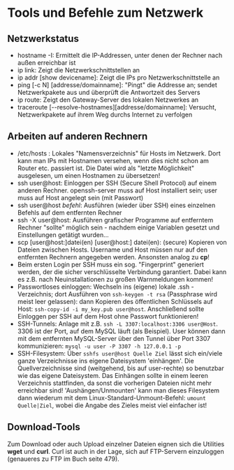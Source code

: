 # Tools und Befehle zum Netzwerk

## Netzwerkstatus
- hostname -I: Ermittelt die IP-Addressen, unter denen der Rechner nach außen
  erreichbar ist
- ip link: Zeigt die Netzwerkschnittstellen an
- ip addr [show devicename]: Zeigt die IPs pro Netzwerkschnittstelle an
- ping [-c N] [addresse/domainname]: "Pingt" die Addresse an; sendet
  Netzwerkpakete aus und überprüft die Antwortzeit des Servers
- ip route: Zeigt den Gateway-Server des lokalen Netzwerkes an
- traceroute [--resolve-hostnames][addresse/domainname]: Versucht,
  Netzwerkpakete auf ihrem Weg durchs Internet zu verfolgen

## Arbeiten auf anderen Rechnern
- /etc/hosts : Lokales "Namensverzeichnis" für Hosts im Netzwerk. Dort kann man
  IPs mit Hostnamen versehen, wenn dies nicht schon am Router etc. passiert ist.
  Die Datei wird als "letzte Möglichkeit" ausgelesen, um einen Hostnamen zu
  übersetzen!
- ssh user@host: Einloggen per SSH (Secure Shell Protocol) auf einem anderen
  Rechner. openssh-server muss auf Host installiert sein; user muss auf Host
  angelegt sein (mit Passwort)
- ssh user@host _befehl_: Ausführen (wieder über SSH) eines einzelnen Befehls
  auf dem entfernten Rechner
- ssh -X user@host: Ausführen grafischer Programme auf entferntem Rechner
  "sollte" möglich sein - nachdem einige Variablen gesetzt und Einstellungen
  getätigt wurden...
- scp [user@host:]datei(en) [user@host:] datei(en): (secure) Kopieren von
  Dateien zwischen Hosts. Username und Host müssen nur auf den entfernten
  Rechnern angegeben werden. Ansonsten analog zu **cp**!
- Beim ersten Login per SSH muss ein sog. "Fingerprint" generiert werden, der
  die sicher verschlüsselte Verbindung garantiert. Dabei kann es z.B. nach
  Neuinstallationen zu großen Warnmeldungen kommen!
- Passwortloses einloggen: Wechseln ins (eigene) lokale .ssh - Verzeichnis;
  dort Ausführen von `ssh-keygen -t rsa` (Passphrase wird meist leer gelassen):
  dann Kopieren des öffentlichen Schlüssels auf Host: `ssh-copy-id -i my_key.pub
  user@host`. Anschließend sollte Einloggen per SSH auf dem Host ohne Passwort
  funktionieren!
- SSH-Tunnels: Anlage mit z.B. `ssh -L 3307:localhost:3306 user@Host`. 3306 ist
  der Port, auf dem MySQL läuft (als Beispiel). User können dann mit dem
  entfernten MySQL-Server über den Tunnel über Port 3307 kommunizieren:
  `mysql -u user -P 3307 -h 127.0.0.1 -p`
- SSH-Filesystem: Über `sshfs user@host Quelle Ziel` lässt sich ein/viele ganze
  Verzeichnisse ins eigene Dateisystem 'einhängen'. Die Quellverzeichnisse sind
  (weitgehend, bis auf user-rechte) so benutzbar wie das eigene Dateisystem.
  Das Einhängen sollte in einem leeren Verzeichnis stattfinden, da sonst die
  vorherigen Dateien nicht mehr erreichbar sind!
  'Aushängen/Unmounten' kann man dieses Filesystem dann wiederum mit dem
  Linux-Standard-Unmount-Befehl: `umount Quelle|Ziel`, wobei die Angabe des
  Zieles meist viel einfacher ist!

## Download-Tools

Zum Download oder auch Upload einzelner Dateien eignen sich die Utilities
**wget** und **curl**. Curl ist auch in der Lage, sich auf FTP-Servern
einzuloggen (genaueres zu FTP im Buch seite 479).



